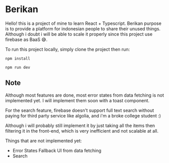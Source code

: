 # Berikan

Hello! this is a project of mine to learn React + Typescript.
Berikan purpose is to provide a platform for indonesian people
to share their unused things. Although i doubt i will be able to scale it properly
since this project use firebase as BaaS 😅.

To run this project locally, simply clone the project then run:

```console
npm install
```

```console
npm run dev
```

## Note

Although most features are done, most error states from data fetching is not implemented yet.
I will implement them soon with a toast component.

For the search feature, firebase doesn't support full text search without
paying for third party service like algolia, and i'm a broke college student :)

Although i will probably still implement it by just taking all the items then filtering it
in the front-end, which is very inefficient and not scalable at all.

Things that are not implemented yet:

- Error States Fallback UI from data fetching
- Search
